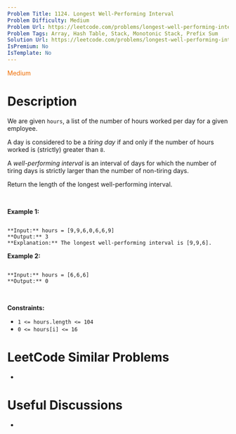 ```yaml
---
Problem Title: 1124. Longest Well-Performing Interval
Problem Difficulty: Medium
Problem Url: https://leetcode.com/problems/longest-well-performing-interval/
Problem Tags: Array, Hash Table, Stack, Monotonic Stack, Prefix Sum
Solution Url: https://leetcode.com/problems/longest-well-performing-interval/solution/
IsPremium: No
IsTemplate: No
---
```


<span style="color: rgb(239, 108, 0);">Medium</span>

# Description

We are given `hours`, a list of the number of hours worked per day for a given employee.


A day is considered to be a *tiring day* if and only if the number of hours worked is (strictly) greater than `8`.


A *well-performing interval* is an interval of days for which the number of tiring days is strictly larger than the number of non-tiring days.


Return the length of the longest well-performing interval.


 


**Example 1:**



```

**Input:** hours = [9,9,6,0,6,6,9]
**Output:** 3
**Explanation:** The longest well-performing interval is [9,9,6].

```

**Example 2:**



```

**Input:** hours = [6,6,6]
**Output:** 0

```

 


**Constraints:**


* `1 <= hours.length <= 104`
* `0 <= hours[i] <= 16`




# LeetCode Similar Problems

- []()

# Useful Discussions

- []()
